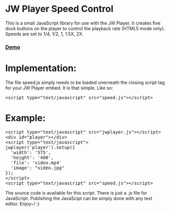 JW Player Speed Control
==========

This is a small JavaScript library for use with the JW Player. It creates five dock buttons on the player to control the playback rate (HTML5 mode only). Speeds are set to 1/4, 1/2, 1, 1.5X, 2X.

### [Demo](http://www.pluginsbyethan.com/github/speed.html)

Implementation:
==========

The file speed.js simply needs to be loaded unerneath the closing script tag for your JW Player embed. It is that simple. Like so:

<pre>
&lt;script type=&quot;text/javascript&quot; src=&quot;speed.js&quot;&gt;&lt;/script&gt;
</pre>

Example:
==========
<pre>
&lt;script type=&quot;text/javascript&quot; src=&quot;jwplayer.js&quot;&gt;&lt;/script&gt;
&lt;div id=&quot;player&quot;&gt;&lt;/div&gt;
&lt;script type=&quot;text/javascript&quot;&gt;
jwplayer('player').setup({
&nbsp;&nbsp;'width': '575',
&nbsp;&nbsp;'height': '400',
&nbsp;&nbsp;'file': 'video.mp4'
&nbsp;&nbsp;'image': &quot;video.jpg&quot;
});
&lt;/script&gt;
&lt;script type=&quot;text/javascript&quot; src=&quot;speed.js&quot;&gt;&lt;/script&gt;
</pre>

The source code is available for this script. There is just a .js file for JavaScript. Publishing the JavaScipt can be simply done with any text editor. Enjoy~! :) 
